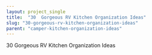 ```yaml
---
layout: project_single
title:  "30  Gorgeous RV Kitchen Organization Ideas"
slug: "30-gorgeous-rv-kitchen-organization-ideas"
parent: "camper-kitchen-organization-ideas"
---
```

30  Gorgeous RV Kitchen Organization Ideas